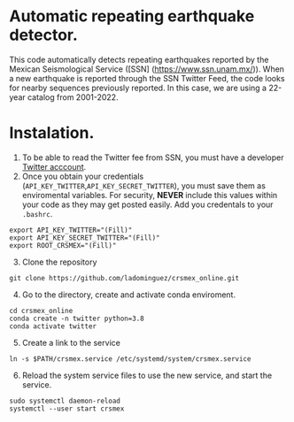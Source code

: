 # Automatic repeating earthquake detector.

This code automatically detects repeating earthquakes reported by the Mexican Seismological Service ([SSN]
(https://www.ssn.unam.mx/)). When a new earthquake is reported through the SSN Twitter Feed, the code looks for nearby
sequences previously reported. In this case, we are using a 22-year catalog from 2001-2022.


# Instalation.
1. To be able to read the Twitter fee from SSN, you must have a developer [Twitter acccount](https://datascienceparichay.com/article/get-data-from-twitter-api-in-python-step-by-step-guide/).
2. Once you obtain your credentials (`API_KEY_TWITTER`,`API_KEY_SECRET_TWITTER`), you must save them as enviromental
   variables. For security, <b>NEVER</b> include this values within your code as they may get posted easily. Add you
   credentals to your `.bashrc`.
```
export API_KEY_TWITTER="(Fill)"
export API_KEY_SECRET_TWITTER="(Fill)"
export ROOT_CRSMEX="(Fill)"
```
3. Clone the repository
```
git clone https://github.com/ladominguez/crsmex_online.git
```

4. Go to the directory, create and activate conda enviroment. 
```
cd crsmex_online
conda create -n twitter python=3.8
conda activate twitter
```

5. Create a link to the service
```
ln -s $PATH/crsmex.service /etc/systemd/system/crsmex.service
```

6. Reload the system service files to use the new service, and start the service.
```
sudo systemctl daemon-reload
systemctl --user start crsmex
```


